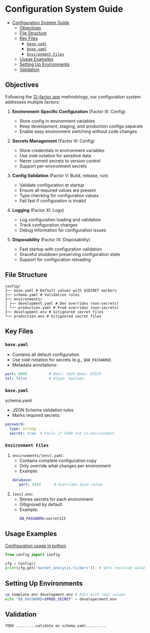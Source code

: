 # Configuration System Guide

- [Configuration System Guide](#configuration-system-guide)
  - [Objectives](#objectives)
  - [File Structure](#file-structure)
  - [Key Files](#key-files)
    - [`base.yaml`](#baseyaml)
    - [`base.yaml`](#baseyaml-1)
    - [`Environment Files`](#environment-files)
  - [Usage Examples](#usage-examples)
  - [Setting Up Environments](#setting-up-environments)
  - [Validation](#validation)

## Objectives

Following the [12-factor app](https://12factor.net/) methodology, our configuration system addresses multiple factors:

1. **Environment-Specific Configuration** (Factor III: Config)
   - Store config in environment variables
   - Keep development, staging, and production configs separate
   - Enable easy environment switching without code changes

2. **Secrets Management** (Factor III: Config)
   - Store credentials in environment variables
   - Use `$VAR` notation for sensitive data
   - Never commit secrets to version control
   - Support per-environment secrets

3. **Config Validation** (Factor V: Build, release, run)
   - Validate configuration at startup
   - Ensure all required values are present
   - Type checking for configuration values
   - Fail fast if configuration is invalid

4. **Logging** (Factor XI: Logs)
   - Log configuration loading and validation
   - Track configuration changes
   - Debug information for configuration issues

5. **Disposability** (Factor IX: Disposability)
   - Fast startup with configuration validation
   - Graceful shutdown preserving configuration state
   - Support for configuration reloading

## File Structure
```
config/
├── base.yaml # Default values with $SECRET markers
├── schema.yaml # Validation rules
├── environments/
│ ├── development.yaml # Dev overrides (non-secrets)
│ └── production.yaml # Prod overrides (non-secrets)
├── development.env # Gitignored secret files
└── production.env # Gitignored secret files
```


## Key Files

### `base.yaml`
- Contains all default configuration
- Use `$VAR` notation for secrets (e.g., `$DB_PASSWORD`)
- Metadata annotations:
```yaml
port: 8000          # @min: 1024 @max: 65535
ssl: false          # @type: boolean
```

### `base.yaml`
schema.yaml
- JSON Schema validation rules
- Marks required secrets:
```yaml
password:
  type: string
  secret: true  # Fails if $VAR not in environment
```

### `Environment Files`
1. `environments/[env].yaml`:
    - Contains complete configuration copy
    - Only override what changes per environment
    - Example:
     ```yaml
     database:
        port: 5433      # Overrides base value
     ```
2. `[env].env`:
    - Stores secrets for each environment
    - Gitignored by default
    - Example:
      ```bash
      DB_PASSWORD=secret123
      ```

## Usage Examples
[Configuration usage in python](src/config/README.md)
```python
from config import Config

cfg = Config()
print(cfg.get("market_analysis.tickers"))  # Gets resolved value
```

## Setting Up Environments
```bash
cp template.env development.env # Edit with real values
echo "DB_PASSWORD=$PROD_SECRET" > developerment.env
```
## Validation
```bash
TODO .........validate on schema.yaml.........
```